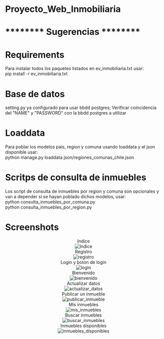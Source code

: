 # Proyecto_Web_Inmobiliaria

# ******** Sugerencias ********

# Requirements
Para instalar todos los paquetes listados en ev_inmobiliaria.txt usar:  
pip install -r ev_inmobiliaria.txt               

# Base de datos
setting.py ya configurado para usar bbdd postgres; Verificar coincidencia del "NAME" y "PASSWORD" con la bbdd postgres a utilizar

# Loaddata
Para poblar los modelos pais, region y comuna usando loaddata y el json disponible usar:  
python manage.py loaddata json/regiones_comunas_chile.json  

# Scritps de consulta de inmuebles
Los script de consulta de inmuebles por region y comuna son opcionales y van a depender si se hayan poblado dichos modelos, usar:  
python consulta_inmuebles_por_comuna.py  
python consulta_inmuebles_por_region.py  
  
# Screenshots  
<div align="center">  

Indice  
![Indice](screenshots/index.png)  
Registro  
![registro](screenshots/registro.png)  
Login y boton de login  
![login](screenshots/login.png)  
Bienvenido  
![bienvenido](screenshots/bienvenido.png)  
Actualizar datos  
![actualizar_datos](screenshots/actualizar_datos.png)  
Publicar un inmueble  
![publicar_inmueble](screenshots/publicar_inmueble.png)  
Mis inmuebles  
![mis_inmuebles](screenshots/mis_inmuebles.png)  
Buscar inmuebles  
![buscar_inmuebles](screenshots/buscar_inmuebles.png)  
  Inmuebles disponibles  
   ![inmuebles_disponibles](screenshots/inmuebles_disponibles.png)   
</div>  


